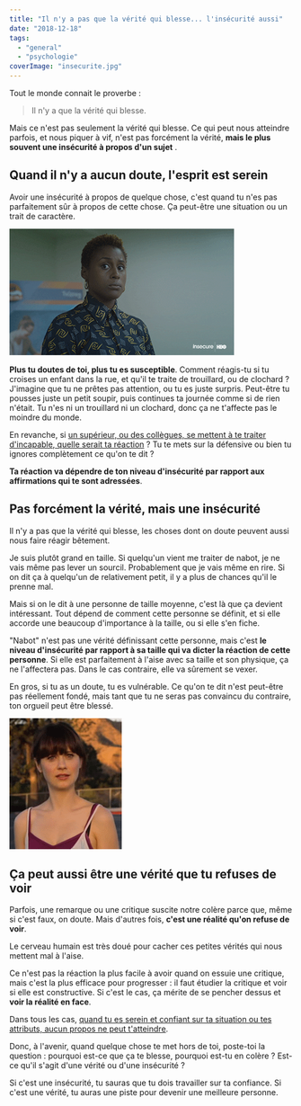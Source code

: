 ```yaml
---
title: "Il n'y a pas que la vérité qui blesse... l'insécurité aussi"
date: "2018-12-18"
tags:
  - "general"
  - "psychologie"
coverImage: "insecurite.jpg"
---
```


Tout le monde connait le proverbe :

> Il n'y a que la vérité qui blesse.

Mais ce n'est pas seulement la vérité qui blesse. Ce qui peut nous atteindre parfois, et nous piquer à vif, n'est pas forcément la vérité, **mais le plus souvent une insécurité à propos d'un sujet** .<!--more-->

## Quand il n'y a aucun doute, l'esprit est serein

Avoir une insécurité à propos de quelque chose, c'est quand tu n'es pas parfaitement sûr à propos de cette chose. Ça peut-être une situation ou un trait de caractère.

![Doute](images/1_giphy.gif)

**Plus tu doutes de toi, plus tu es susceptible**. Comment réagis-tu si tu croises un enfant dans la rue, et qu'il te traite de trouillard, ou de clochard ? J'imagine que tu ne prêtes pas attention, ou tu es juste surpris. Peut-être tu pousses juste un petit soupir, puis continues ta journée comme si de rien n'était. Tu n'es ni un trouillard ni un clochard, donc ça ne t'affecte pas le moindre du monde.

En revanche, si [un supérieur, ou des collègues, se mettent à te traiter d'incapable, quelle serait ta réaction](https://tobal.fr/tu-es-la-moyenne-des-5-personnes-avec-qui-tu-passes-le-plus-de-temps/) ? Tu te mets sur la défensive ou bien tu ignores complètement ce qu'on te dit ?

**Ta réaction va dépendre de ton niveau d'insécurité par rapport aux affirmations qui te sont adressées**.

## Pas forcément la vérité, mais une insécurité

Il n'y a pas que la vérité qui blesse, les choses dont on doute peuvent aussi nous faire réagir bêtement.

Je suis plutôt grand en taille. Si quelqu'un vient me traiter de nabot, je ne vais même pas lever un sourcil. Probablement que je vais même en rire. Si on dit ça à quelqu'un de relativement petit, il y a plus de chances qu'il le prenne mal.

Mais si on le dit à une personne de taille moyenne, c'est là que ça devient intéressant. Tout dépend de comment cette personne se définit, et si elle accorde une beaucoup d'importance à la taille, ou si elle s'en fiche.

"Nabot" n'est pas une vérité définissant cette personne, mais c'est **le niveau d'insécurité par rapport à sa taille qui va dicter la réaction de cette personne**. Si elle est parfaitement à l'aise avec sa taille et son physique, ça ne l'affectera pas. Dans le cas contraire, elle va sûrement se vexer.

En gros, si tu as un doute, tu es vulnérable. Ce qu'on te dit n'est peut-être pas réellement fondé, mais tant que tu ne seras pas convaincu du contraire, ton orgueil peut être blessé.

![](images/giphy-2.gif)

## Ça peut aussi être une vérité que tu refuses de voir

Parfois, une remarque ou une critique suscite notre colère parce que, même si c'est faux, on doute. Mais d'autres fois, **c'est une réalité qu'on refuse de voir**.

Le cerveau humain est très doué pour cacher ces petites vérités qui nous mettent mal à l'aise.

Ce n'est pas la réaction la plus facile à avoir quand on essuie une critique, mais c'est la plus efficace pour progresser : il faut étudier la critique et voir si elle est constructive. Si c'est le cas, ça mérite de se pencher dessus et **voir la réalité en face**.

Dans tous les cas, [quand tu es serein et confiant sur ta situation ou tes attributs, aucun propos ne peut t'atteindre](https://tobal.fr/petite-confidence-sur-la-confiance-en-soi/).

Donc, à l'avenir, quand quelque chose te met hors de toi, poste-toi la question : pourquoi est-ce que ça te blesse, pourquoi est-tu en colère ? Est-ce qu'il s'agit d'une vérité ou d'une insécurité ?

Si c'est une insécurité, tu sauras que tu dois travailler sur ta confiance. Si c'est une vérité, tu auras une piste pour devenir une meilleure personne.
